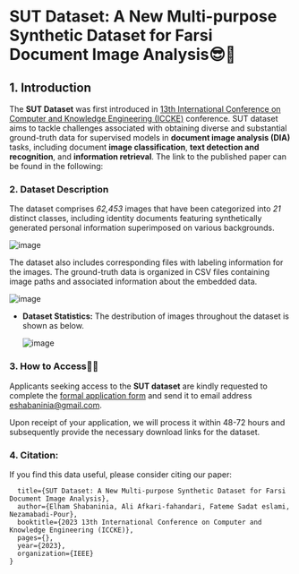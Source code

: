 # SUT Dataset: A New Multi-purpose Synthetic Dataset for Farsi Document Image Analysis:sunglasses::rocket:
## 1. Introduction
The **SUT Dataset** was first introduced in [13th International Conference on Computer and Knowledge Engineering (ICCKE)]((https://iccke.um.ac.ir/2023)) conference. 
SUT dataset aims to tackle challenges associated with obtaining diverse and substantial ground-truth data for supervised models in **document image analysis (DIA)** tasks, including document **image classification**, **text detection and recognition**, and **information retrieval**.
The link to the published paper can be found in the following:
### 2. Dataset Description
The dataset comprises *62,453* images that have been categorized into *21* distinct classes, including identity documents featuring synthetically generated personal information superimposed on various backgrounds.

![image](https://github.com/aliiafkari/SUT_Dataset/assets/129840755/2b28a446-8aaf-4d12-a61e-a9845ce21ab9)

The dataset also includes corresponding files with labeling information for the images. The ground-truth data is organized in CSV files containing image paths and associated information about the embedded data.

![image](https://github.com/aliiafkari/SUT_Dataset/assets/129840755/799148ac-eaef-49cf-a4ca-fb9dbfb56dc4)

* **Dataset Statistics:** The destribution of images throughout the dataset is shown as below.
  
  ![image](https://github.com/aliiafkari/SUT_Dataset/assets/129840755/f5391430-813b-4ec3-9284-5ddacc2b5d52)
### 3. How to Access🤔💥
Applicants seeking access to the **SUT dataset** are kindly requested to complete the [formal application form](https://docs.google.com/document/d/1eybudPvbFttUSa4KNlnxJ776xe_WS93O/edit?usp=sharing&ouid=110575191403097712789&rtpof=true&sd=true) and send it to email address eshabaninia@gmail.com. 

Upon receipt of your application, we will process it within 48-72 hours and subsequently provide the necessary download links for the dataset.

### 4. Citation: 
If you find this data useful, please consider citing our paper:
```
  title={SUT Dataset: A New Multi-purpose Synthetic Dataset for Farsi Document Image Analysis},
  author={Elham Shabaninia, Ali Afkari-fahandari, Fateme Sadat eslami, Nezamabadi-Pour},
  booktitle={2023 13th International Conference on Computer and Knowledge Engineering (ICCKE)},
  pages={},
  year={2023},
  organization={IEEE}
}
```
